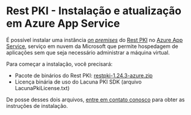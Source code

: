﻿# Rest PKI - Instalação e atualização em Azure App Service

É possível instalar uma instância [*on premises*](index.md) do [Rest PKI](../index.md) no [Azure App Service](https://azure.microsoft.com/pt-br/services/app-service/),
serviço em nuvem da Microsoft que permite hospedagem de aplicações sem que seja necessário administrar a máquina virtual.

Para começar a instalação, você precisará:

* Pacote de binários do Rest PKI: [restpki-1.24.3-azure.zip](https://cdn.lacunasoftware.com/restpki/restpki-1.24.3-azure.zip)
* Licença binária de uso do Lacuna PKI SDK (arquivo LacunaPkiLicense.txt)

De posse desses dois arquivos, [entre em contato conosco](https://www.lacunasoftware.com/pt/home/purchase) para obter as instruções de instalação.
